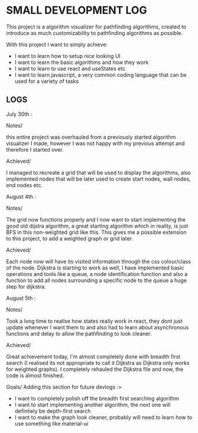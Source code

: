 # SMALL DEVELOPMENT LOG

This project is a algorithm visualizer for pathfinding algorithms, created to introduce as much customizability to pathfinding algorithms as possible.

With this project I want to simply achieve:

- I want to learn how to setup nice looking UI
- I want to learn the basic algorithms and how they work
- I want to learn to use react and useStates etc
- I want to learn javascript, a very common coding language that can be used for a variety of tasks

## LOGS

July 30th : 

Notes/

this entire project was overhauled from a previously started algorithm visualizer I made, however I was not
happy with my previous attempt and therefore I started over.

Achieved/

I managed to recreate a grid that will be used to display the algorithms, also implemented nodes that will be later
used to create start nodes, wall nodes, end nodes etc.


August 4th :

Notes/

The grid now functions properly and I now want to start implementing the good old dijstra algorithm, a great starting
algorithm which in reality, is just BFS in this non-weighted grid like this. This gives me a possible extension to this
project, to add a weighted graph or grid later.

Achieved/

Each node now will have its visited information through the css colour/class of the node. Dijkstra is starting to work
as well, I have implemented basic operations and tools like a queue, a node identification function and also a function
to add all nodes surrounding a specific node to the queue a huge step for dijkstra.

August 5th :

Notes/

Took a long time to realise how states really work in react, they dont just update whenever I want them to and also had to learn about asynchronous functions and delay to allow the pathfinding to look cleaner.

Achieved/

Great achievement today, I'm almost completely done with breadth first search (I realised its not appropriate to call it Dijkstra as Dijkstra only works for weighted graphs). I completely rehauled the Dijkstra file and now, the code is almost finished.

Goals/
Adding this section for future devlogs :>
- I want to completely polish off the breadth first searching algorithm
- I want to start implementing another algorithm, the next one will defintiely be depth-first search
- I want to make the graph look cleaner, probably will need to learn how to use something like material-ui